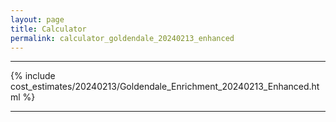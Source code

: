 ```yaml
---
layout: page
title: Calculator
permalink: calculator_goldendale_20240213_enhanced
---
```


___

{% include cost_estimates/20240213/Goldendale_Enrichment_20240213_Enhanced.html %}

___

